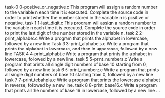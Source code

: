 task-0 0-positive_or_negative.c This program will assign a random number to the variable n each time it is executed. Complete the source code in order to print whether the number stored in the variable n is positive or negative.
task 1 1-last_digit.c This program will assign a random number to the variable n each time it is executed. Complete the source code in order to print the last digit of the number stored in the variable n.
task 2 2-print_alphabet.c Write a program that prints the alphabet in lowercase, followed by a new line
Task 3 3-print_alphabets.c Write a program that prints the alphabet in lowercase, and then in uppercase, followed by a new line
TASK 4 4-print_alphabt.c Write a program that prints the alphabet in lowercase, followed by a new line.
task 5 5-print_numbers.c Write a program that prints all single digit numbers of base 10 starting from 0, followed by a new line
task 6 6-print_numberz.c Write a program that prints all single digit numbers of base 10 starting from 0, followed by a new line
task 7 7-print_tebahpla.c Write a program that prints the lowercase alphabet in reverse, followed by a new line.
task 8 8-print_base16.c Write a program that prints all the numbers of base 16 in lowercase, followed by a new line ...
